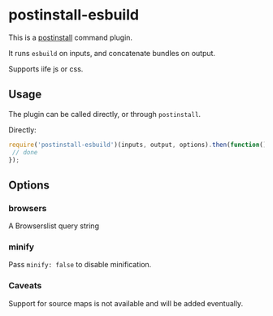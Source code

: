# postinstall-esbuild

This is a [postinstall](http://github.com/kapouer/postinstall) command plugin.

It runs `esbuild` on inputs, and concatenate bundles on output.

Supports iife js or css.

## Usage

The plugin can be called directly, or through `postinstall`.

Directly:

```js
require('postinstall-esbuild')(inputs, output, options).then(function() {
 // done
});
```

## Options

### browsers

A Browserslist query string

### minify

Pass `minify: false` to disable minification.

### Caveats

Support for source maps is not available and will be added eventually.
